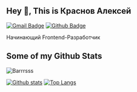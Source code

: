 ## Hey 👋, This is Краснов Алексей
[![Gmail Badge](https://img.shields.io/badge/-neky@list.ru-c14438?style=flat&logo=Gmail&logoColor=white&link=mailto:123@list.ru)](mailto:neky@list.ru) [![Github Badge](https://img.shields.io/badge/-Barrrsss-grey?style=flat&logo=github&logoColor=white&link=https://github.com/Barrrsss/)](https://www.github.com/Barrrsss/) <p align='left'>Начинающий Frontend-Разработчик</p>
## Some of my Github Stats
<p align=left> <img src=https://komarev.com/ghpvc/?username=Barrrsss alt=Barrrsss /> </p>

[![Github stats](https://github-readme-stats.vercel.app/api?username=Barrrsss&show_icons=true&include_all_commits=true)](https://github.com/Barrrsss/github-readme-stats)
[![Top Langs](https://github-readme-stats.vercel.app/api/top-langs/?username=Barrrsss&layout=compact)](https://github.com/Barrrsss/github-readme-stats)
